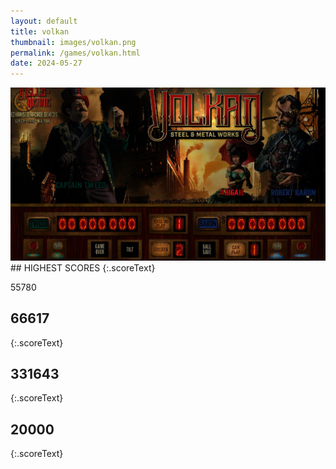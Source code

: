 ```yaml
---
layout: default
title: volkan
thumbnail: images/volkan.png
permalink: /games/volkan.html
date: 2024-05-27
---
```


<img src="../images/volkan.png" class="gameThumbnail img-fluid mx-auto align-middle">
## HIGHEST SCORES
{:.scoreText}

55780

## 66617
{:.scoreText}


## 331643
{:.scoreText}


## 20000
{:.scoreText}


